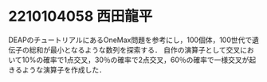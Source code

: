 # 2210104058 西田龍平
DEAPのチュートリアルにあるOneMax問題を参考にし，100個体，100世代で遺伝子の総和が最小となるような数列を探索する．
自作の演算子として交叉において10%の確率で1点交叉，30％の確率で2点交叉，60％の確率で一様交叉が起きるような演算子を作成した．
